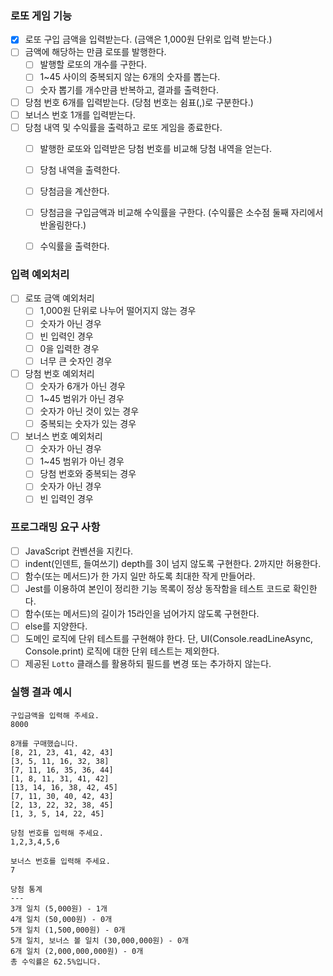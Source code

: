 ### 로또 게임 기능
- [x] 로또 구입 금액을 입력받는다. (금액은 1,000원 단위로 입력 받는다.)
- [ ] 금액에 해당하는 만큼 로또를 발행한다.
  - [ ] 발행할 로또의 개수를 구한다.
  - [ ] 1~45 사이의 중복되지 않는 6개의 숫자를 뽑는다.
  - [ ] 숫자 뽑기를 개수만큼 반복하고, 결과를 출력한다.
- [ ] 당첨 번호 6개를 입력받는다. (당첨 번호는 쉼표(,)로 구분한다.)
- [ ] 보너스 번호 1개를 입력받는다.
- [ ] 당첨 내역 및 수익률을 출력하고 로또 게임을 종료한다.
  - [ ] 발행한 로또와 입력받은 당첨 번호를 비교해 당첨 내역을 얻는다.
  - [ ] 당첨 내역을 출력한다.
  - [ ] 당첨금을 계산한다.
  - [ ] 당첨금을 구입금액과 비교해 수익률을 구한다. (수익률은 소수점 둘째 자리에서 반올림한다.)
  - [ ] 수익률을 출력한다.


### 입력 예외처리
- [ ] 로또 금액 예외처리
  - [ ] 1,000원 단위로 나누어 떨어지지 않는 경우
  - [ ] 숫자가 아닌 경우
  - [ ] 빈 입력인 경우
  - [ ] 0을 입력한 경우
  - [ ] 너무 큰 숫자인 경우
- [ ] 당첨 번호 예외처리
  - [ ] 숫자가 6개가 아닌 경우
  - [ ] 1~45 범위가 아닌 경우
  - [ ] 숫자가 아닌 것이 있는 경우
  - [ ] 중복되는 숫자가 있는 경우
- [ ] 보너스 번호 예외처리
  - [ ] 숫자가 아닌 경우
  - [ ] 1~45 범위가 아닌 경우
  - [ ] 당첨 번호와 중복되는 경우
  - [ ] 숫자가 아닌 경우
  - [ ] 빈 입력인 경우
### 프로그래밍 요구 사항
- [ ] JavaScript 컨벤션을 지킨다.
- [ ] indent(인덴트, 들여쓰기) depth를 3이 넘지 않도록 구현한다. 2까지만 허용한다.
- [ ] 함수(또는 메서드)가 한 가지 일만 하도록 최대한 작게 만들어라.
- [ ] Jest를 이용하여 본인이 정리한 기능 목록이 정상 동작함을 테스트 코드로 확인한다.
- [ ] 함수(또는 메서드)의 길이가 15라인을 넘어가지 않도록 구현한다.
- [ ] else를 지양한다.
- [ ] 도메인 로직에 단위 테스트를 구현해야 한다. 단, UI(Console.readLineAsync, Console.print) 로직에 대한 단위 테스트는 제외한다.
- [ ] 제공된 `Lotto` 클래스를 활용하되 필드를 변경 또는 추가하지 않는다.
### 실행 결과 예시
```
구입금액을 입력해 주세요.
8000

8개를 구매했습니다.
[8, 21, 23, 41, 42, 43]
[3, 5, 11, 16, 32, 38]
[7, 11, 16, 35, 36, 44]
[1, 8, 11, 31, 41, 42]
[13, 14, 16, 38, 42, 45]
[7, 11, 30, 40, 42, 43]
[2, 13, 22, 32, 38, 45]
[1, 3, 5, 14, 22, 45]

당첨 번호를 입력해 주세요.
1,2,3,4,5,6

보너스 번호를 입력해 주세요.
7

당첨 통계
---
3개 일치 (5,000원) - 1개
4개 일치 (50,000원) - 0개
5개 일치 (1,500,000원) - 0개
5개 일치, 보너스 볼 일치 (30,000,000원) - 0개
6개 일치 (2,000,000,000원) - 0개
총 수익률은 62.5%입니다.
```
